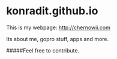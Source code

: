 konradit.github.io
==================

This is my webpage: http://chernowii.com

Its about me, gopro stuff, apps and more.

#####Feel free to contribute.
